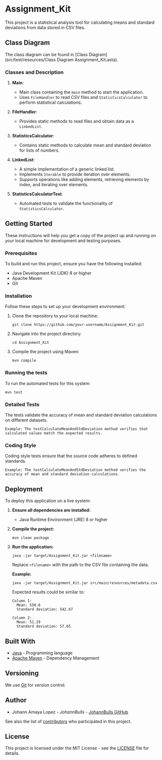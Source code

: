 # Assignment_Kit

This project is a statistical analysis tool for calculating means and standard deviations from data stored in CSV files.

## Class Diagram

The class diagram can be found in [Class Diagram](src/test/resources/Class Diagram Assignment_Kit.asta).

### Classes and Description

1. **Main**:
    - Main class containing the `main` method to start the application.
    - Uses `FileHandler` to read CSV files and `StatisticsCalculator` to perform statistical calculations.

2. **FileHandler**:
    - Provides static methods to read files and obtain data as a `LinkedList`.

3. **StatisticsCalculator**:
    - Contains static methods to calculate mean and standard deviation for lists of numbers.

4. **LinkedList**:
    - A simple implementation of a generic linked list.
    - Implements `Iterable` to provide iteration over elements.
    - Supports operations like adding elements, retrieving elements by index, and iterating over elements.

5. **StatisticsCalculatorTest**:
    - Automated tests to validate the functionality of `StatisticsCalculator`.

## Getting Started

These instructions will help you get a copy of the project up and running on your local machine for development and testing purposes.

### Prerequisites

To build and run this project, ensure you have the following installed:

- Java Development Kit (JDK) 8 or higher
- Apache Maven
- Git

### Installation

Follow these steps to set up your development environment:

1. Clone the repository to your local machine:

   ```
   git clone https://github.com/your-username/Assignment_Kit.git
   ```

2. Navigate into the project directory:

   ```
   cd Assignment_Kit
   ```

3. Compile the project using Maven:

   ```
   mvn compile
   ```

### Running the tests

To run the automated tests for this system:

```
mvn test
```

### Detailed Tests

The tests validate the accuracy of mean and standard deviation calculations on different datasets.

```
Example: The testCalculateMeanAndStdDeviation method verifies that calculated values match the expected results.
```

### Coding Style

Coding style tests ensure that the source code adheres to defined standards.

```
Example: The testCalculateMeanAndStdDeviation method verifies the accuracy of mean and standard deviation calculations.
```

## Deployment

To deploy this application on a live system:

1. **Ensure all dependencies are installed:**

    - Java Runtime Environment (JRE) 8 or higher

2. **Compile the project:**

   ```
   mvn clean package
   ```

3. **Run the application:**

   ```
   java -jar target/Assignment_Kit.jar <filename>
   ```

   Replace `<filename>` with the path to the CSV file containing the data.

   **Example:**
   ```
   java -jar target/Assignment_Kit.jar src/main/resources/metadata.csv
   ```

   Expected results could be similar to:

   ```
   Column 1:
     Mean: 550.6
     Standard deviation: 542.67

   Column 2:
     Mean: 51.29
     Standard deviation: 57.65
   ```

## Built With

- [Java](https://www.java.com/) - Programming language
- [Apache Maven](https://maven.apache.org/) - Dependency Management

## Versioning

We use [Git](https://git-scm.com/) for version control.

## Author

- Johann Amaya Lopez - *JohannBulls* - [JohannBulls GitHub](https://github.com/JohannBulls)

See also the list of [contributors](https://github.com/your-username/Assignment_Kit/contributors) who participated in this project.

## License

This project is licensed under the MIT License - see the [LICENSE](https://github.com/JohannBulls/Assignment_Kit/blob/main/LICENSE) file for details.